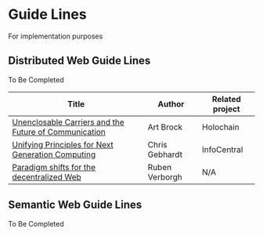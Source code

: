 Guide Lines
==
For implementation purposes

Distributed Web Guide Lines
-
To Be Completed

<table>
    <thead>
        <tr>
            <th>Title</th>
            <th>Author</th>
            <th>Related project</th>
        </tr>
    </thead>
    <tbody>
        <tr>
            <td><a href="https://medium.com/holochain/unenclosable-carriers-and-the-future-of-communication-4ac6045ac894">Unenclosable Carriers and the Future of Communication</a></td>
            <td>Art Brock</td>
            <td>Holochain</td>
        </tr>
        <tr>
            <td><a href="https://infocentral.org/drafts/PrinciplesDraft.html#use-only-hash-based-identity-and-referencing-for-persistent-data">Unifying Principles for Next Generation Computing</a></td>
            <td>Chris Gebhardt</td>
            <td>InfoCentral</td>
        </tr>
        <tr>
            <td><a href="https://ruben.verborgh.org/blog/2017/12/20/paradigm-shifts-for-the-decentralized-web/">Paradigm shifts for the decentralized Web</a></td>
            <td>Ruben Verborgh</td>
            <td>N/A</td>
        </tr>
    </tbody>
</table>

Semantic Web Guide Lines
-
To Be Completed
